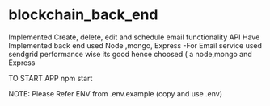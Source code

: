 # blockchain_back_end


Implemented Create, delete, edit and schedule email functionality API
Have Implemented back end  used Node ,mongo, Express -For Email service used sendgrid
performance wise its good hence choosed ( a node,mongo and Express

TO START APP npm start

NOTE:
Please Refer ENV from .env.example (copy and use .env)

